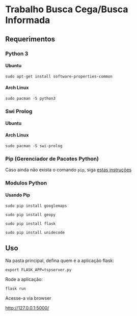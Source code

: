# Trabalho Busca Cega/Busca Informada

## Requerimentos

### Python  3

#### Ubuntu

`sudo apt-get install software-properties-common`

#### Arch Linux

`sudo pacman -S python3`

### Swi Prolog

#### Ubuntu

#### Arch Linux
`sudo pacman -S swi-prolog`

### Pip (Gerenciador de Pacotes Python)

Caso ainda não exista o comando `pip`, siga <a href="https://pip.pypa.io/en/stable/installing/"> estas instruções</a>

### Modulos Python

#### Usando Pip 
`sudo pip install googlemaps`

`sudo pip install geopy`

`sudo pip install flask`

`sudo pip install unidecode`
## Uso

Na pasta principal, defina quem é a aplicação flask:

`export FLASK_APP=tspserver.py`

Rode a aplicação:

`flask run`

Acesse-a via browser 

http://127.0.0.1:5000/
